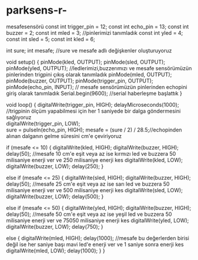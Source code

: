 # parksens-r-
mesafesensörü
const int trigger_pin = 12;
const int echo_pin = 13;
const int buzzer = 2;
const int mled = 3;  //pinlerimizi tanımladık
const int yled = 4;
const int sled = 5;
const int kled = 6;

int sure;
int mesafe;    //sure ve mesafe adlı değişkenler oluşturuyoruz

void setup() {
  pinMode(kled, OUTPUT);
  pinMode(sled, OUTPUT);  
  pinMode(yled, OUTPUT);   //ledlerimizi,buzzerımızı ve mesafe sensörümüzün pinlerinden trigpini çıkış olarak tanımladık
  pinMode(mled, OUTPUT);
  pinMode(buzzer, OUTPUT);
  pinMode(trigger_pin, OUTPUT);
  pinMode(echo_pin, INPUT); // mesafe sensörümüzün pinlerinden echopini giriş olarak tanımladık
  Serial.begin(9600); //serial haberleşme başlattık
}

void loop() {
  digitalWrite(trigger_pin, HIGH);
  delayMicroseconds(1000);         //trigpinin ölçüm yapabilmesi için her 1 saniyede bir dalga göndermesini sağlıyoruz             
  digitalWrite(trigger_pin, LOW);  
  sure = pulseIn(echo_pin, HIGH);
  mesafe = (sure / 2) / 28.5;//echopinden alınan dalganın gelme süresini cm'e çeviriyoruz

  if (mesafe <= 10)
  {
    digitalWrite(kled, HIGH);
    digitalWrite(buzzer, HIGH);
    delay(50);                 //mesafe 10 cm'e eşit veya az ise kırmızı led ve buzzera 50 milisaniye enerji ver ve 250 milisaniye  enerji kes
    digitalWrite(kled, LOW);
    digitalWrite(buzzer, LOW);
    delay(250);
  }

  else if (mesafe <= 25)
  {
    digitalWrite(sled, HIGH);
    digitalWrite(buzzer, HIGH);
    delay(50);                   //mesafe 25 cm'e eşit veya az ise sarı led ve buzzera 50 milisaniye enerji ver ve 500 milisaniye enerji kes
    digitalWrite(sled, LOW);
    digitalWrite(buzzer, LOW);
    delay(500);
  }

  else if (mesafe <= 50)
  {
    digitalWrite(yled, HIGH);
    digitalWrite(buzzer, HIGH);
    delay(50);               //mesafe 50 cm'e eşit veya az ise yeşil led ve buzzera 50 milisaniye enerji ver ve 75050 milisaniye enerji kes
    digitalWrite(yled, LOW);
    digitalWrite(buzzer, LOW);
    delay(750);
  }

  else
  {
    digitalWrite(mled, HIGH);
    delay(1000);               //mesafe bu değerlerden birisi değil ise her saniye başı mavi led'e enerji ver ve 1 saniye sonra enerji kes
    digitalWrite(mled, LOW);
    delay(1000);
  }
}

